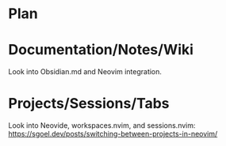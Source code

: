 Plan
====

# Documentation/Notes/Wiki

Look into Obsidian.md and Neovim integration.

# Projects/Sessions/Tabs

Look into Neovide, workspaces.nvim, and sessions.nvim:
https://sgoel.dev/posts/switching-between-projects-in-neovim/
